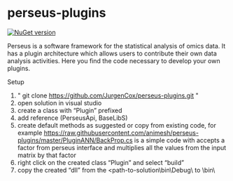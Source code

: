 perseus-plugins
===============

[![NuGet version](https://badge.fury.io/nu/PerseusApi.svg)](https://www.nuget.org/profiles/coxgroup)

Perseus is a software framework for the statistical analysis of omics data. It has a plugin architecture which allows users to contribute their own data analysis activities. Here you find the code necessary to develop your own plugins. 

Setup

1. " git clone https://github.com/JurgenCox/perseus-plugins.git "
2. open solution in visual studio
3. create a class with “Plugin” prefixed
4. add reference (PerseusApi, BaseLibS)
5. create default methods as suggested or copy from existing code, for example https://raw.githubusercontent.com/animesh/perseus-plugins/master/PluginANN/BackProp.cs is a simple code with accepts a factor from perseus interface and multiplies all the values from the input matrix by that factor
6. right click on the created class “Plugin<NameofTheModule>” and select “build”
7. copy the created “dll” from the <path-to-solution\bin\Debug\ to   <path-to-perseus>\bin\

